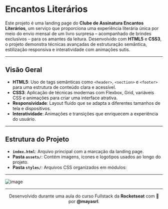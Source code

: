 # Encantos Literários

Este projeto é uma landing page do **Clube de Assinatura Encantos Literários**, um serviço que proporciona uma experiência literária única por meio do envio mensal de um livro surpresa – acompanhado de brindes exclusivos – para os amantes da leitura. Desenvolvido com **HTML5** e **CSS3**, o projeto demonstra técnicas avançadas de estruturação semântica, estilização responsiva e interatividade com animações sutis.
 
---

## Visão Geral

- **HTML5**: Uso de tags semânticas como `<header>`, `<section>` e `<footer>` para uma estrutura de conteúdo clara e acessível.
- **CSS3**: Aplicação de técnicas modernas com Flexbox, Grid, variáveis CSS e animações para criar uma interface atrativa.
- **Responsividade**: Layout fluido que se adapta a diferentes tamanhos de tela e dispositivos.
- **Interatividade**: Animações e transições que enriquecem a experiência do usuário.

---

## Estrutura do Projeto

- **`index.html`**: Arquivo principal com a marcação da landing page.
- **Pasta `assets/`**: Contém imagens, ícones e logotipos usados ao longo do projeto.
- **Pasta `styles/`**: Arquivos CSS organizados em módulos:

---

![image](https://github.com/user-attachments/assets/13279535-d281-47a8-b3ac-6e82fdbca682)

---

<p align="center">
  Desenvolvido durante uma aula do curso Fullstack da <strong>Rocketseat</strong> com 💛 por <strong>@mayasrl</strong>.
</p>
